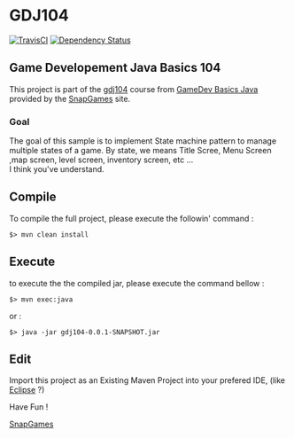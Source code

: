 # GDJ104

[![TravisCI](https://travis-ci.org/SnapGames/GDJ104.svg?branch=develop)](https://travis-ci.org/SnapGames/GDJ104 "open the TravisCI compilation trend") [![Dependency Status](https://www.versioneye.com/user/projects/59b96ed76725bd004960a6c8/badge.svg?style=flat-square)](https://www.versioneye.com/user/projects/59b96ed76725bd004960a6c8 "Go and visit VersionEye")

## Game Developement Java Basics 104

This project is part of the [gdj104](https://classroom.google.com/c/NzI2ODQ3NjU2MFpa/t/NzI2Nzg0MjgxNFpa) course from [GameDev Basics
Java](https://classroom.google.com/c/NzI2ODQ3NjU2MFpa "Open the official on-line course") 
provided by the [SnapGames](http://snapgames.fr) site. 

### Goal

The goal of this sample is to implement State machine pattern to manage multiple states of a game. By state, we means Title Scree, Menu Screen ,map screen, level screen, inventory screen, etc ...  
I think you've understand.

## Compile

To compile the full project, please execute the followin' command :

    $> mvn clean install


## Execute

to execute the the compiled jar, please execute the command bellow :

    $> mvn exec:java

or :

    $> java -jar gdj104-0.0.1-SNAPSHOT.jar

## Edit

Import this project as an Existing Maven Project into your prefered IDE, 
(like [Eclipse](http://www.eclipse.org/downloads "open the eclipse official web download page") ?)

Have Fun !

[SnapGames](mailto:contact@snapgames.fr?subject=gdj104 "send a mail to your tutor")
